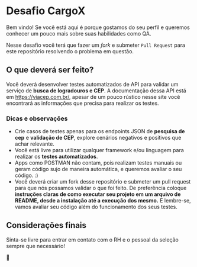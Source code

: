 # Desafio CargoX

Bem vindo! Se você está aqui é porque gostamos do seu perfil e queremos conhecer um pouco mais sobre suas habilidades como QA.

Nesse desafio você terá que fazer um _fork_ e submeter `Pull Request` para este repositório resolvendo o problema em questão.

## O que deverá ser feito?

Você deverá desenvolver testes automatizados de API para validar um serviço de **busca de logradouros e CEP**. A documentação dessa API está em https://viacep.com.br/, apesar de um pouco rústico nesse site você encontrará as informações que precisa para realizar os testes.

### Dicas e observações

* Crie casos de testes apenas para os endpoints JSON de **pesquisa de cep** e **validação de CEP**, explore cenários negativos e positivos que achar relevante.
* Você está livre para utilizar qualquer framework e/ou linguagem para realizar os **testes automatizados**.
* Apps como POSTMAN não contam, pois realizam testes manuais ou geram código sujo de maneira automática, e queremos avaliar o seu código. :)
* Você deverá criar um fork desse repositório e submeter um pull request para que nós possamos validar o que foi feito. De preferência coloque **instruções claras de como executar seu projeto em um arquivo de README, desde a instalação até a execução dos mesmo.** E lembre-se, vamos avaliar seu código além do funcionamento dos seus testes.

## Considerações finais

Sinta-se livre para entrar em contato com o RH e o pessoal da seleção sempre que necessário!

:truck:

